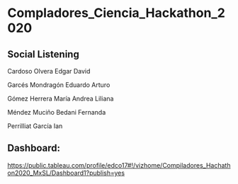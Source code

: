 # Compladores_Ciencia_Hackathon_2020

## Social Listening

Cardoso Olvera Edgar David

Garcés Mondragón Eduardo Arturo

Gómez Herrera María Andrea Liliana

Méndez Muciño Bedani Fernanda

Perrilliat García Ian

## Dashboard:
https://public.tableau.com/profile/edco17#!/vizhome/Compiladores_Hachathon2020_MxSL/Dashboard1?publish=yes



